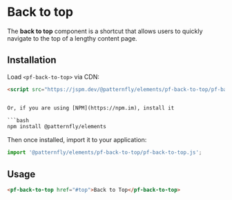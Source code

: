 # Back to top

The **back to top** component is a shortcut that allows users to quickly navigate to the top of a lengthy content page.


##  Installation
Load `<pf-back-to-top>` via CDN:

```html
<script src="https://jspm.dev/@patternfly/elements/pf-back-to-top/pf-back-to-top.js"></script>


Or, if you are using [NPM](https://npm.im), install it

```bash
npm install @patternfly/elements
```

Then once installed, import it to your application:

```js
import '@patternfly/elements/pf-back-to-top/pf-back-to-top.js';
```

## Usage

```html
<pf-back-to-top href="#top">Back to Top</pf-back-to-top>

```

[docs]: https://patternflyelements.org/components/back-to-top
